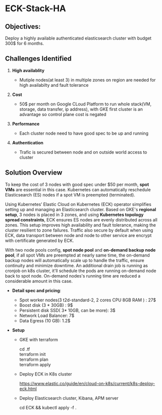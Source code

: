 # ECK-Stack-HA

## Objectives:
Deploy a highly available authenticated elasticsearch cluster with budget 300$ for 6 months.

## Challenges Identified
1. **High availablity**
    - Mutiple nodes(at least 3) in multiple zones on region are needed for high availabilty and fault tolerance

2. **Cost**
    - 50$ per month on Google CLoud Platform to run whole stack(VM, storage, data transfer, ip address), with GKE first cluster is an advantage so control plane cost is negated

3. **Performance**
    - Each cluster node need to have good spec to be up and running

4. **Authentication**
    - Trafic is secured between node and on outside world access to cluster
    
## Solution Overview


To keep the cost of 3 nodes with good spec under $50 per month, **spot VMs** are essential in this case. Kubernetes can automatically reschedule Elasticsearch (ES) nodes if a spot VM is preempted (terminated).

Using Kubernetes’ Elastic Cloud on Kubernetes (ECK) operator simplifies setting up and managing an Elasticsearch cluster. Based on GKE's **regional setup**, 3 nodes is placed in 3 zones, and using **Kubernetes topology spread constraints**, ECK ensures ES nodes are evenly distributed across all zones. This setup improves high availability and fault tolerance, making the cluster resilient to zone failures. Traffic also secure by default when using ECK, data transport between node and node to other service are encrypt with certificate generated by ECK. 

With two node pools config, **spot node pool** and **on-demand backup node pool**, if all spot VMs are preempted at nearly same time, the on-demand backup nodes will automatically scale up to handle the traffic, ensure continuity and minimize downtime. An additional drain job is running as cronjob on k8s cluster, it'll schedule the pods are running on-demand node back to spot node. On-demand nodes's running time are reduced a considerable amount in this case.




- **Detail spec and pricing**:
    - Spot worker nodes(3 t2d-standard-2, 2 cores CPU 8GB RAM ) : 27$
    - Boost disk (3 * 30GB) : 9$
    - Persistent disk SSD( 3* 10GB, can be more): 3$
    - Network Load Balancer: 7$
    - Data Egress (10 GB): 1.2$

- **Setup**
    * GKE with terraform

        cd .tf\
        terraform init\
        terraform plan\
        terraform apply
    * Deploy ECK in K8s cluster

        https://www.elastic.co/guide/en/cloud-on-k8s/current/k8s-deploy-eck.html

    * Deploy Elasticsearch cluster, Kibana, APM server

        cd ECK && kubectl apply -f .
